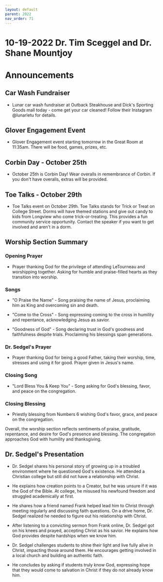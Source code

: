 ```yaml
---
layout: default
parent: 2022
nav_order: 71
---
```


# 10-19-2022 Dr. Tim Sceggel and Dr. Shane Mountjoy



# Announcements

## Car Wash Fundraiser
- Lunar car wash fundraiser at Outback Steakhouse and Dick's Sporting Goods mall today - come get your car cleaned! Follow their Instagram @lunarletu for details.

## Glover Engagement Event  
- Glover Engagement event starting tomorrow in the Great Room at 11:35am. There will be food, games, prizes, etc. 

## Corbin Day - October 25th
- October 25th is Corbin Day! Wear overalls in remembrance of Corbin. If you don't have overalls, extras will be provided. 

## Toe Talks - October 29th
- Toe Talks event on October 29th. Toe Talks stands for Trick or Treat on College Street. Dorms will have themed stations and give out candy to kids from Longview who come trick-or-treating. This provides a fun community service opportunity. Contact the speaker if you want to get involved and aren't in a dorm.


## Worship Section Summary

### Opening Prayer
- Prayer thanking God for the privilege of attending LeTourneau and worshipping together. Asking for humble and praise-filled hearts as they transition into worship. 

### Songs 
- "O Praise the Name" - Song praising the name of Jesus, proclaiming him as King and overcoming sin and death.

- "Come to the Cross" - Song expressing coming to the cross in humility and repentance, acknowledging Jesus as savior. 

- "Goodness of God" - Song declaring trust in God's goodness and faithfulness despite trials. Proclaiming his blessings span generations. 

### Dr. Sedgel's Prayer
- Prayer thanking God for being a good Father, taking their worship, time, stresses and using it for good. Prayer given in Jesus's name.

### Closing Song
- "Lord Bless You & Keep You" - Song asking for God's blessing, favor, and peace on the congregation.

### Closing Blessing
- Priestly blessing from Numbers 6 wishing God's favor, grace, and peace on the congregation. 

Overall, the worship section reflects sentiments of praise, gratitude, repentance, and desire for God's presence and blessing. The congregation approaches God with humility and thanksgiving.


## Dr. Sedgel's Presentation

- Dr. Sedgel shares his personal story of growing up in a troubled environment where he questioned God's existence. He attended a Christian college but still did not have a relationship with Christ. 

- He explains how creation points to a Creator, but he was unsure if it was the God of the Bible. At college, he misused his newfound freedom and struggled academically at first.

- He shares how a friend named Frank helped lead him to Christ through meeting regularly and discussing faith questions. On a drive home, Dr. Sedgel realized he needed to figure out his relationship with Christ.

- After listening to a convicting sermon from Frank online, Dr. Sedgel got on his knees and prayed, accepting Christ as his savior. He explains how God provides despite hardships when we know him. 

- Dr. Sedgel challenges students to shine their light and live fully alive in Christ, impacting those around them. He encourages getting involved in a local church and building an authentic faith.

- He concludes by asking if students truly know God, expressing hope that they would come to salvation in Christ if they do not already know him.